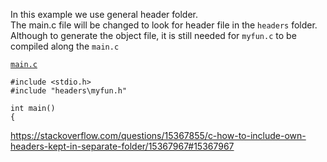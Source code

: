 In this example we use general header folder.  
The main.c file will be changed to look for header file in the `headers` folder.  
Although to generate the object file, it is still needed for `myfun.c` to be compiled along the `main.c`  


[`main.c`](https://github.com/vaido-world/C-Language-Tutorial/blob/6b60c26f21cc12c1664be7c032d7f872a568454c/examples/header_example/general_header_folder_example/main.c#L1-L5)

```
#include <stdio.h>
#include "headers\myfun.h"
 
int main()
{
```

https://stackoverflow.com/questions/15367855/c-how-to-include-own-headers-kept-in-separate-folder/15367967#15367967
